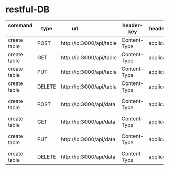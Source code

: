 # restful-DB

command          | type | url                     | header-key  | header-value    | body 
---------------- | ---  | ----------------------- | ----------- |---------------- |---------------------------------------					
create table     |	POST|	http://ip:3000/api/table|	Content-Type|	application/json|{"name":"t1","columns":["col1","col2"]}
create table     |	GET |	http://ip:3000/api/table|	Content-Type|	application/json|
create table     |	PUT |	http://ip:3000/api/table|	Content-Type|	application/json|
create table     |DELETE|	http://ip:3000/api/table|	Content-Type|	application/json|
create table     |	POST|	http://ip:3000/api/data |	Content-Type|	application/json|{tableName:'t1',datas:[{col1:'',col2:''},{col1:'',col2:''}}
create table     |	GET |	http://ip:3000/api/data |	Content-Type|	application/json|{tableName:'t1', id:2/col1:'aa'}
create table     |	PUT |	http://ip:3000/api/data |	Content-Type|	application/json|{tableName:'t1', update:{ co1:'aaa'} ,where:{ id:11}}
create table     |DELETE|	http://ip:3000/api/data |	Content-Type|	application/json|{id:2/col1:'aa'}
